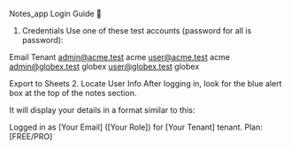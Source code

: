 Notes_app Login Guide 🔑
1. Credentials
Use one of these test accounts (password for all is password):

Email	Tenant
admin@acme.test	acme
user@acme.test	acme
admin@globex.test	globex
user@globex.test	globex

Export to Sheets
2. Locate User Info
After logging in, look for the blue alert box at the top of the notes section.

It will display your details in a format similar to this:

Logged in as [Your Email] ([Your Role]) for [Your Tenant] tenant. Plan: [FREE/PRO]